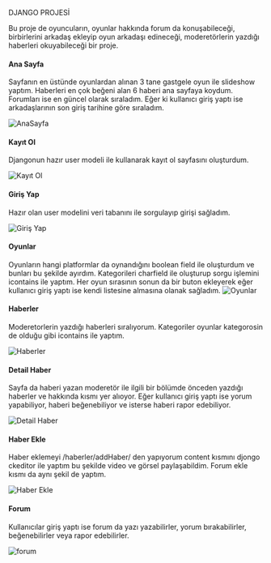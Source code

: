 DJANGO PROJESİ

Bu proje de oyuncuların, oyunlar hakkında forum da konuşabileceği, birbirlerini arkadaş ekleyip oyun arkadaşı edineceği, moderetörlerin yazdığı haberleri okuyabileceği bir proje.

#### Ana Sayfa

Sayfanın en üstünde oyunlardan alınan 3 tane gastgele oyun ile slideshow yaptım. Haberleri en çok beğeni alan 6 haberi ana sayfaya koydum. Forumları ise en güncel olarak sıraladım. Eğer ki kullanıcı giriş yaptı ise arkadaşlarının son giriş tarihine göre sıraladım.  

![AnaSayfa](https://user-images.githubusercontent.com/61551987/97159541-1a5b8d80-178c-11eb-8c27-d0f5a0752f88.JPG)

#### Kayıt Ol

Djangonun hazır user modeli ile kullanarak kayıt ol sayfasını oluşturdum.

![Kayıt Ol](https://user-images.githubusercontent.com/61551987/97160693-c651a880-178d-11eb-9a40-3b514735cdaf.JPG)

#### Giriş Yap

Hazır olan user modelini veri tabanını ile sorgulayıp girişi sağladım.

![Giriş Yap](https://user-images.githubusercontent.com/61551987/97161013-4415b400-178e-11eb-9021-033255f8ce69.JPG)

#### Oyunlar

Oyunların hangi platformlar da oynandığını boolean field ile oluşturdum ve bunları bu şekilde ayırdım. Kategorileri charfield ile oluşturup sorgu işlemini icontains ile yaptım. Her oyun sırasının sonun da bir buton ekleyerek eğer kullanıcı giriş yaptı ise kendi listesine almasına olanak sağladım. 
![Oyunlar](https://user-images.githubusercontent.com/61551987/97161279-a5d61e00-178e-11eb-9226-72e13b8bb04e.JPG)

#### Haberler

Moderetorlerin yazdığı haberleri sıralıyorum. Kategoriler oyunlar kategorosin de olduğu gibi icontains ile yaptım. 

![Haberler](https://user-images.githubusercontent.com/61551987/97183322-b1d1d800-17ae-11eb-8e0c-e640788f6475.JPG)

#### Detail Haber

Sayfa da haberi yazan moderetör ile ilgili bir bölümde önceden yazdığı haberler ve hakkında kısmı yer alıoyor. Eğer kullanıcı giriş yaptı ise yorum yapabiliyor, haberi beğenebiliyor ve isterse haberi rapor edebiliyor. 

![Detail Haber](https://user-images.githubusercontent.com/61551987/97183881-56541a00-17af-11eb-8aa7-8e8d05c01b6f.JPG)

#### Haber Ekle

Haber eklemeyi /haberler/addHaber/ den yapıyorum content kısmını djongo ckeditor ile yaptım bu şekilde video ve görsel paylaşabildim. Forum ekle kısmı da aynı şekil de yaptım. 

![Haber Ekle](https://user-images.githubusercontent.com/61551987/97184632-2c4f2780-17b0-11eb-9e26-6d1f31c9ed3f.JPG)

#### Forum 

Kullanıcılar giriş yaptı ise forum da yazı yazabilirler, yorum bırakabilirler, beğenebilirler veya rapor edebilirler. 

![forum](https://user-images.githubusercontent.com/61551987/97185289-ec3c7480-17b0-11eb-9c87-68bd44fa85e4.JPG)
